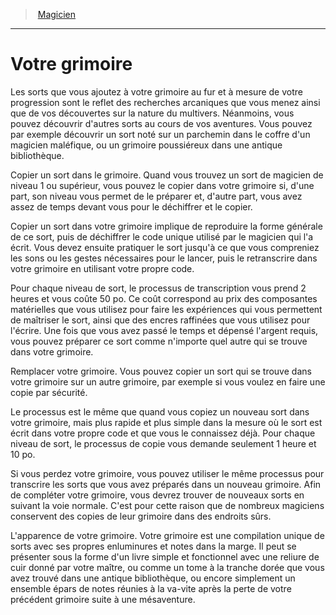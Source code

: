 ﻿---
!GenericItem
Id: wizard_hd.md#votre-grimoire
ParentLink: wizard_hd.md#magicien
Name: Votre grimoire
ParentName: Magicien
NameLevel: 1
Attributes: {}
---
> [Magicien](hd_wizard.md)

---

# Votre grimoire

Les sorts que vous ajoutez à votre grimoire au fur et à mesure de votre progression sont le reflet des recherches arcaniques que vous menez ainsi que de vos découvertes sur la nature du multivers. Néanmoins, vous pouvez découvrir d'autres sorts au cours de vos aventures. Vous pouvez par exemple découvrir un sort noté sur un parchemin dans le coffre d'un magicien maléfique, ou un grimoire poussiéreux dans une antique bibliothèque.

Copier un sort dans le grimoire. Quand vous trouvez un sort de magicien de niveau 1 ou supérieur, vous pouvez le copier dans votre grimoire si, d'une part, son niveau vous permet de le préparer et, d'autre part, vous avez assez de temps devant vous pour le déchiffrer et le copier.

Copier un sort dans votre grimoire implique de reproduire la forme générale de ce sort, puis de déchiffrer le code unique utilisé par le magicien qui l'a écrit. Vous devez ensuite pratiquer le sort jusqu'à ce que vous compreniez les sons ou les gestes nécessaires pour le lancer, puis le retranscrire dans votre grimoire en utilisant votre propre code.

Pour chaque niveau de sort, le processus de transcription vous prend 2 heures et vous coûte 50 po. Ce coût correspond au prix des composantes matérielles que vous utilisez pour faire les expériences qui vous permettent de maîtriser le sort, ainsi que des encres raffinées que vous utilisez pour l'écrire. Une fois que vous avez passé le temps et dépensé l'argent requis, vous pouvez préparer ce sort comme n'importe quel autre qui se trouve dans votre grimoire.

Remplacer votre grimoire. Vous pouvez copier un sort qui se trouve dans votre grimoire sur un autre grimoire, par exemple si vous voulez en faire une copie par sécurité.

Le processus est le même que quand vous copiez un nouveau sort dans votre grimoire, mais plus rapide et plus simple dans la mesure où le sort est écrit dans votre propre code et que vous le connaissez déjà. Pour chaque niveau de sort, le processus de copie vous demande seulement 1 heure et 10 po.

Si vous perdez votre grimoire, vous pouvez utiliser le même processus pour transcrire les sorts que vous avez préparés dans un nouveau grimoire. Afin de compléter votre grimoire, vous devrez trouver de nouveaux sorts en suivant la voie normale. C'est pour cette raison que de nombreux magiciens conservent des copies de leur grimoire dans des endroits sûrs.

L'apparence de votre grimoire. Votre grimoire est une compilation unique de sorts avec ses propres enluminures et notes dans la marge. Il peut se présenter sous la forme d'un livre simple et fonctionnel avec une reliure de cuir donné par votre maître, ou comme un tome à la tranche dorée que vous avez trouvé dans une antique bibliothèque, ou encore simplement un ensemble épars de notes réunies à la va-vite après la perte de votre précédent grimoire suite à une mésaventure.

